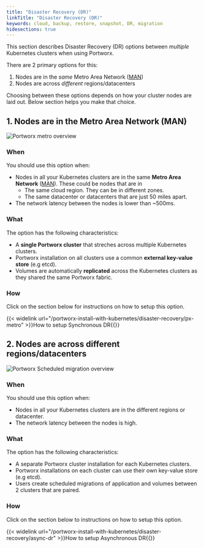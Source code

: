 ```yaml
---
title: "Disaster Recovery (DR)"
linkTitle: "Disaster Recovery (DR)"
keywords: cloud, backup, restore, snapshot, DR, migration
hidesections: true
---
```


This section describes Disaster Recovery (DR) options between *multiple* Kubernetes clusters when using Portworx.

There are 2 primary options for this:

1. Nodes are in the *same* Metro Area Network ([MAN](https://en.wikipedia.org/wiki/Metropolitan_area_network))
2. Nodes are across *different* regions/datacenters

Choosing between these options depends on how your cluster nodes are laid out. Below section helps you make that choice.

## 1. Nodes are in the Metro Area Network (MAN)

![Portworx metro overview](/img/px-metro-overview.png)

### When

You should use this option when:

* Nodes in all your Kubernetes clusters are in the same **Metro Area Network** ([MAN](https://en.wikipedia.org/wiki/Metropolitan_area_network)). These could be nodes that are in
  * The same cloud region. They can be in different zones.
  * The same datacenter or datacenters that are just 50 miles apart.
* The network latency between the nodes is lower than ~500ms.

### What

The option has the following characteristics:

* A **single Portworx cluster** that streches across multiple Kubernetes clusters.
* Portworx installation on all clusters use a common **external key-value store** (e.g etcd).
* Volumes are automatically **replicated** across the Kubernetes clusters as they shared the same Portworx fabric.


### How

Click on the section below for instructions on how to setup this option.

{{< widelink url="/portworx-install-with-kubernetes/disaster-recovery/px-metro" >}}How to setup Synchronous DR{{</widelink>}}

## 2. Nodes are across different regions/datacenters

![Portworx Scheduled migration overview](/img/scheduled-migration-overview.png)

### When

You should use this option when:

* Nodes in all your Kubernetes clusters are in the different regions or datacenter.
* The network latency between the nodes is high.

### What

The option has the following characteristics:

* A separate Portworx cluster installation for each Kubernetes clusters.
* Portworx installations on each cluster can use their own key-value store (e.g etcd).
* Users create scheduled migrations of application and volumes between 2 clusters that are paired.

### How

Click on the section below to instructions on how to setup this option.

{{< widelink url="/portworx-install-with-kubernetes/disaster-recovery/async-dr" >}}How to setup Asynchronous DR{{</widelink>}}
